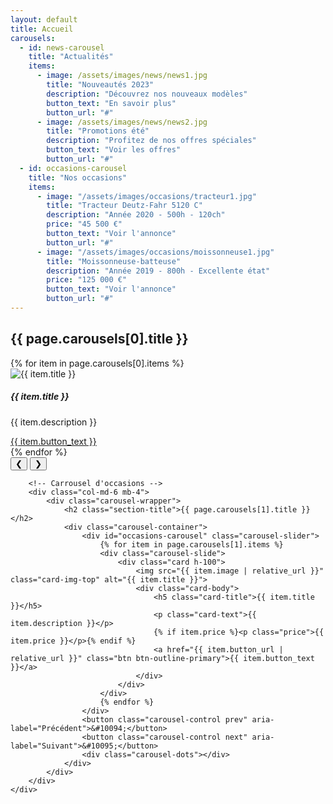 ```yaml
---
layout: default
title: Accueil
carousels:
  - id: news-carousel
    title: "Actualités"
    items:
      - image: /assets/images/news/news1.jpg
        title: "Nouveautés 2023"
        description: "Découvrez nos nouveaux modèles"
        button_text: "En savoir plus"
        button_url: "#"
      - image: /assets/images/news/news2.jpg
        title: "Promotions été"
        description: "Profitez de nos offres spéciales"
        button_text: "Voir les offres"
        button_url: "#"
  - id: occasions-carousel
    title: "Nos occasions"
    items:
      - image: "/assets/images/occasions/tracteur1.jpg"
        title: "Tracteur Deutz-Fahr 5120 C"
        description: "Année 2020 - 500h - 120ch"
        price: "45 500 €"
        button_text: "Voir l'annonce"
        button_url: "#"
      - image: "/assets/images/occasions/moissonneuse1.jpg"
        title: "Moissonneuse-batteuse"
        description: "Année 2019 - 800h - Excellente état"
        price: "125 000 €"
        button_text: "Voir l'annonce"
        button_url: "#"
---
```


<div class="container mt-4">
    <div class="row">
        <!-- Carrousel d'actualités -->
        <div class="col-md-6 mb-4">
            <div class="carousel-wrapper">
                <h2 class="section-title">{{ page.carousels[0].title }}</h2>
                <div class="carousel-container">
                    <div id="news-carousel" class="carousel-slider">
                        {% for item in page.carousels[0].items %}
                        <div class="carousel-slide">
                            <div class="card h-100">
                                <img src="{{ item.image | relative_url }}" class="card-img-top" alt="{{ item.title }}">
                                <div class="card-body">
                                    <h5 class="card-title">{{ item.title }}</h5>
                                    <p class="card-text">{{ item.description }}</p>
                                    <a href="{{ item.button_url | relative_url }}" class="btn btn-outline-primary">{{ item.button_text }}</a>
                                </div>
                            </div>
                        </div>
                        {% endfor %}
                    </div>
                    <button class="carousel-control prev" aria-label="Précédent">&#10094;</button>
                    <button class="carousel-control next" aria-label="Suivant">&#10095;</button>
                    <div class="carousel-dots"></div>
                </div>
            </div>
        </div>

        <!-- Carrousel d'occasions -->
        <div class="col-md-6 mb-4">
            <div class="carousel-wrapper">
                <h2 class="section-title">{{ page.carousels[1].title }}</h2>
                <div class="carousel-container">
                    <div id="occasions-carousel" class="carousel-slider">
                        {% for item in page.carousels[1].items %}
                        <div class="carousel-slide">
                            <div class="card h-100">
                                <img src="{{ item.image | relative_url }}" class="card-img-top" alt="{{ item.title }}">
                                <div class="card-body">
                                    <h5 class="card-title">{{ item.title }}</h5>
                                    <p class="card-text">{{ item.description }}</p>
                                    {% if item.price %}<p class="price">{{ item.price }}</p>{% endif %}
                                    <a href="{{ item.button_url | relative_url }}" class="btn btn-outline-primary">{{ item.button_text }}</a>
                                </div>
                            </div>
                        </div>
                        {% endfor %}
                    </div>
                    <button class="carousel-control prev" aria-label="Précédent">&#10094;</button>
                    <button class="carousel-control next" aria-label="Suivant">&#10095;</button>
                    <div class="carousel-dots"></div>
                </div>
            </div>
        </div>
    </div>
</div>

<!-- Initialisation des carrousels -->
<script>
document.addEventListener('DOMContentLoaded', function() {
    // Initialisation des carrousels
    initCarousel('news-carousel');
    initCarousel('occasions-carousel');
});
</script>
